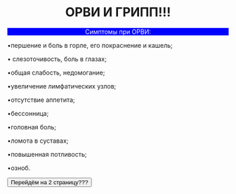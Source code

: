 <!DOCTYPE html>
<html>
<head>
	<title>Сайт создание И!: публикация на хостинг.</title>
	<link rel="icon"  href="logotips.png">
	<link rel="stylesheet" href="style-indexandother.css">
</head>
<body>
<center><h1>ОРВИ И ГРИПП!!!</h1>
<div class="orvi">
<font color="white"><p>Симптомы при ОРВИ:</p></font></center>
<left>
	<p>•першение и боль в горле, его покраснение и кашель;</p>
	<p>• слезоточивость, боль в глазах;</p>
	<p>•общая слабость, недомогание;</p>
	<p>•увеличение лимфатических узлов;</p>
	<p>•отсутствие аппетита;</p>
	<p>•бессонница;</p>
	<p>•головная боль;</p>
	<p>•ломота в суставах;</p>
	<p>•повышенная потливость;</p>
	<p>•озноб.</p>
</left>
</div>
<a href=""><button style=”width: 15001px;”>Перейдём на 2 страницу???</button></a>
<style> 
	div {
 	background-color: blue;
 }</style>
</body>
</html>
